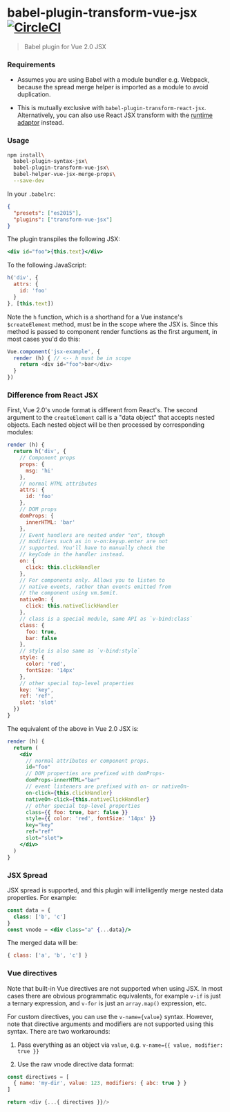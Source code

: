 # babel-plugin-transform-vue-jsx [![CircleCI](https://img.shields.io/circleci/project/vuejs/babel-plugin-transform-vue-jsx.svg?maxAge=2592000)](https://circleci.com/gh/vuejs/babel-plugin-transform-vue-jsx)

> Babel plugin for Vue 2.0 JSX

### Requirements

- Assumes you are using Babel with a module bundler e.g. Webpack, because the spread merge helper is imported as a module to avoid duplication.

- This is mutually exclusive with `babel-plugin-transform-react-jsx`. Alternatively, you can also use React JSX transform with the [runtime adaptor](https://github.com/vuejs/vue-jsx-adaptor) instead.

### Usage

``` bash
npm install\
  babel-plugin-syntax-jsx\
  babel-plugin-transform-vue-jsx\
  babel-helper-vue-jsx-merge-props\
  --save-dev
```

In your `.babelrc`:

``` json
{
  "presets": ["es2015"],
  "plugins": ["transform-vue-jsx"]
}
```

The plugin transpiles the following JSX:

``` jsx
<div id="foo">{this.text}</div>
```

To the following JavaScript:

``` js
h('div', {
  attrs: {
    id: 'foo'
  }
}, [this.text])
```

Note the `h` function, which is a shorthand for a Vue instance's `$createElement` method, must be in the scope where the JSX is. Since this method is passed to component render functions as the first argument, in most cases you'd do this:

``` js
Vue.component('jsx-example', {
  render (h) { // <-- h must be in scope
    return <div id="foo">bar</div>
  }
})
```

### Difference from React JSX

First, Vue 2.0's vnode format is different from React's. The second argument to the `createElement` call is a "data object" that accepts nested objects. Each nested object will be then processed by corresponding modules:

``` js
render (h) {
  return h('div', {
    // Component props
    props: {
      msg: 'hi'
    },
    // normal HTML attributes
    attrs: {
      id: 'foo'
    },
    // DOM props
    domProps: {
      innerHTML: 'bar'
    },
    // Event handlers are nested under "on", though
    // modifiers such as in v-on:keyup.enter are not
    // supported. You'll have to manually check the
    // keyCode in the handler instead.
    on: {
      click: this.clickHandler
    },
    // For components only. Allows you to listen to
    // native events, rather than events emitted from
    // the component using vm.$emit.
    nativeOn: {
      click: this.nativeClickHandler
    },
    // class is a special module, same API as `v-bind:class`
    class: {
      foo: true,
      bar: false
    },
    // style is also same as `v-bind:style`
    style: {
      color: 'red',
      fontSize: '14px'
    },
    // other special top-level properties
    key: 'key',
    ref: 'ref',
    slot: 'slot'
  })
}
```

The equivalent of the above in Vue 2.0 JSX is:

``` jsx
render (h) {
  return (
    <div
      // normal attributes or component props.
      id="foo"
      // DOM properties are prefixed with domProps-
      domProps-innerHTML="bar"
      // event listeners are prefixed with on- or nativeOn-
      on-click={this.clickHandler}
      nativeOn-click={this.nativeClickHandler}
      // other special top-level properties
      class={{ foo: true, bar: false }}
      style={{ color: 'red', fontSize: '14px' }}
      key="key"
      ref="ref"
      slot="slot">
    </div>
  )
}
```

### JSX Spread

JSX spread is supported, and this plugin will intelligently merge nested data properties. For example:

``` jsx
const data = {
  class: ['b', 'c']
}
const vnode = <div class="a" {...data}/>
```

The merged data will be:

``` js
{ class: ['a', 'b', 'c'] }
```

### Vue directives

Note that built-in Vue directives are not supported when using JSX. In most cases there are obvious programmatic equivalents, for example `v-if` is just a ternary expression, and `v-for` is just an `array.map()` expression, etc.

For custom directives, you can use the `v-name={value}` syntax. However, note that directive arguments and modifiers are not supported using this syntax. There are two workarounds:

1. Pass everything as an object via `value`, e.g. `v-name={{ value, modifier: true }}`

2. Use the raw vnode directive data format:

``` js
const directives = [
  { name: 'my-dir', value: 123, modifiers: { abc: true } }
]

return <div {...{ directives }}/>
```
